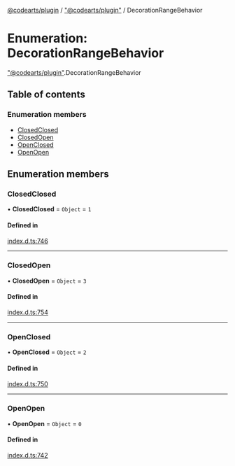 [@codearts/plugin](../README.md) / ["@codearts/plugin"](../modules/_codearts_plugin_.md) / DecorationRangeBehavior

# Enumeration: DecorationRangeBehavior

["@codearts/plugin"](../modules/_codearts_plugin_.md).DecorationRangeBehavior

## Table of contents

### Enumeration members

- [ClosedClosed](codearts_plugin_.DecorationRangeBehavior.md#closedclosed)
- [ClosedOpen](codearts_plugin_.DecorationRangeBehavior.md#closedopen)
- [OpenClosed](codearts_plugin_.DecorationRangeBehavior.md#openclosed)
- [OpenOpen](codearts_plugin_.DecorationRangeBehavior.md#openopen)

## Enumeration members

### ClosedClosed

• **ClosedClosed** = `Object` = `1`

#### Defined in

[index.d.ts:746](https://github.com/huaweicloud/cloudide-plugin-api/blob/3b0eee8/index.d.ts#L746)

___

### ClosedOpen

• **ClosedOpen** = `Object` = `3`

#### Defined in

[index.d.ts:754](https://github.com/huaweicloud/cloudide-plugin-api/blob/3b0eee8/index.d.ts#L754)

___

### OpenClosed

• **OpenClosed** = `Object` = `2`

#### Defined in

[index.d.ts:750](https://github.com/huaweicloud/cloudide-plugin-api/blob/3b0eee8/index.d.ts#L750)

___

### OpenOpen

• **OpenOpen** = `Object` = `0`

#### Defined in

[index.d.ts:742](https://github.com/huaweicloud/cloudide-plugin-api/blob/3b0eee8/index.d.ts#L742)
